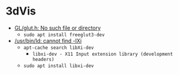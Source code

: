 # 3dVis

- [GL/glut.h: No such file or directory](https://stackoverflow.com/questions/19858072/opengl-gl-glut-h-no-such-file-or-directory)
  - `sudo apt install freeglut3-dev`
- [/usr/bin/ld: cannot find -lXi](http://wei48221.blogspot.com/2017/08/linux-how-to-solve-problem-of-usrbinld.html)
  - `apt-cache search libXi-dev`
    - `libxi-dev - X11 Input extension library (development headers)`
  - `sudo apt install libxi-dev`